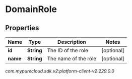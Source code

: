 # DomainRole


## Properties

| Name | Type | Description | Notes |
| ------------ | ------------- | ------------- | ------------- |
| **id** | **String** | The ID of the role |  [optional] |
| **name** | **String** | The name of the role |  [optional] |




_com.mypurecloud.sdk.v2:platform-client-v2:229.0.0_
